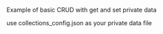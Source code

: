 Example of basic CRUD with get and set private data

use collections_config.json as your private data file
